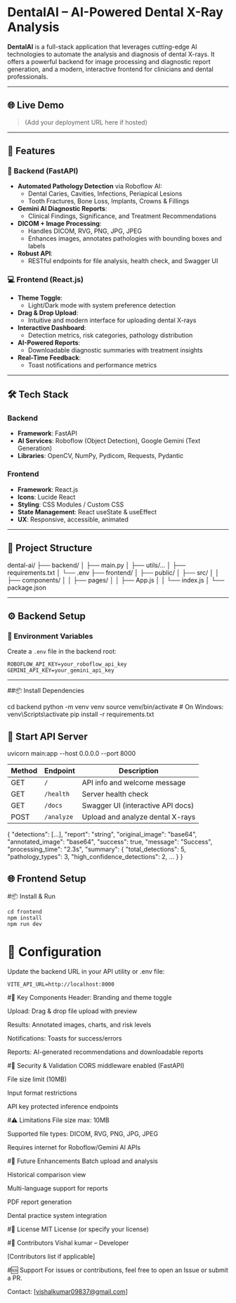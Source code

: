 # DentalAI – AI-Powered Dental X-Ray Analysis

**DentalAI** is a full-stack application that leverages cutting-edge AI technologies to automate the analysis and diagnosis of dental X-rays. It offers a powerful backend for image processing and diagnostic report generation, and a modern, interactive frontend for clinicians and dental professionals.

---

## 🌐 Live Demo
> (Add your deployment URL here if hosted)

---

## 🧠 Features

### 🔬 Backend (FastAPI)
- **Automated Pathology Detection** via Roboflow AI:
  - Dental Caries, Cavities, Infections, Periapical Lesions
  - Tooth Fractures, Bone Loss, Implants, Crowns & Fillings
- **Gemini AI Diagnostic Reports**:
  - Clinical Findings, Significance, and Treatment Recommendations
- **DICOM + Image Processing**:
  - Handles DICOM, RVG, PNG, JPG, JPEG
  - Enhances images, annotates pathologies with bounding boxes and labels
- **Robust API**:
  - RESTful endpoints for file analysis, health check, and Swagger UI

### 💻 Frontend (React.js)
- **Theme Toggle**:
  - Light/Dark mode with system preference detection
- **Drag & Drop Upload**:
  - Intuitive and modern interface for uploading dental X-rays
- **Interactive Dashboard**:
  - Detection metrics, risk categories, pathology distribution
- **AI-Powered Reports**:
  - Downloadable diagnostic summaries with treatment insights
- **Real-Time Feedback**:
  - Toast notifications and performance metrics

---

## 🛠️ Tech Stack

### Backend
- **Framework**: FastAPI
- **AI Services**: Roboflow (Object Detection), Google Gemini (Text Generation)
- **Libraries**: OpenCV, NumPy, Pydicom, Requests, Pydantic

### Frontend
- **Framework**: React.js
- **Icons**: Lucide React
- **Styling**: CSS Modules / Custom CSS
- **State Management**: React useState & useEffect
- **UX**: Responsive, accessible, animated

---

## 📁 Project Structure

dental-ai/
├── backend/
│ ├── main.py
│ ├── utils/...
│ ├── requirements.txt
│ └── .env
├── frontend/
│ ├── public/
│ ├── src/
│ │ ├── components/
│ │ ├── pages/
│ │ ├── App.js
│ │ └── index.js
│ └── package.json



---

## ⚙️ Backend Setup

### 🔐 Environment Variables
Create a `.env` file in the backend root:

```env
ROBOFLOW_API_KEY=your_roboflow_api_key
GEMINI_API_KEY=your_gemini_api_key
```
--- 
##📦 Install Dependencies

cd backend
python -m venv venv
source venv/bin/activate  # On Windows: venv\Scripts\activate
pip install -r requirements.txt

## 🚀 Start API Server

uvicorn main:app --host 0.0.0.0 --port 8000

| Method | Endpoint   | Description                       |
| ------ | ---------- | --------------------------------- |
| GET    | `/`        | API info and welcome message      |
| GET    | `/health`  | Server health check               |
| GET    | `/docs`    | Swagger UI (interactive API docs) |
| POST   | `/analyze` | Upload and analyze dental X-rays  |


{
  "detections": [...],
  "report": "string",
  "original_image": "base64",
  "annotated_image": "base64",
  "success": true,
  "message": "Success",
  "processing_time": "2.3s",
  "summary": {
    "total_detections": 5,
    "pathology_types": 3,
    "high_confidence_detections": 2,
    ...
  }
}
## 🌐 Frontend Setup

#📦 Install & Run
```
cd frontend
npm install
npm run dev
```
# 🔑 Configuration
Update the backend URL in your API utility or .env file:
```
VITE_API_URL=http://localhost:8000

```
#📂 Key Components
Header: Branding and theme toggle

Upload: Drag & drop file upload with preview

Results: Annotated images, charts, and risk levels

Notifications: Toasts for success/errors

Reports: AI-generated recommendations and downloadable reports

#🔐 Security & Validation
CORS middleware enabled (FastAPI)

File size limit (10MB)

Input format restrictions

API key protected inference endpoints

#⚠️ Limitations
File size max: 10MB

Supported file types: DICOM, RVG, PNG, JPG, JPEG

Requires internet for Roboflow/Gemini AI APIs

#📌 Future Enhancements
 Batch upload and analysis

 Historical comparison view

 Multi-language support for reports

 PDF report generation

 Dental practice system integration

#📜 License
MIT License (or specify your license)

#👥 Contributors
Vishal kumar – Developer

[Contributors list if applicable]

#🆘 Support
For issues or contributions, feel free to open an Issue or submit a PR.

Contact: [vishalkumar09837@gmail.com]
